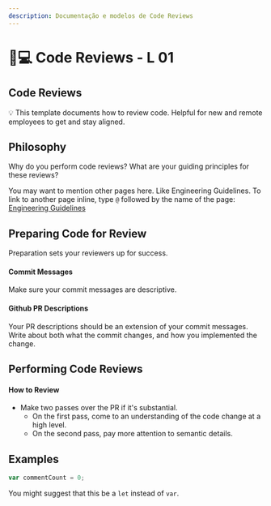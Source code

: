 ```yaml
---
description: Documentação e modelos de Code Reviews
---
```


# 👩💻 Code Reviews - L 01

## Code Reviews

💡 This template documents how to review code. Helpful for new and remote employees to get and stay aligned.

## Philosophy

Why do you perform code reviews? What are your guiding principles for these reviews?

You may want to mention other pages here. Like Engineering Guidelines. To link to another page inline, type `@` followed by the name of the page: [Engineering Guidelines](https://www.notion.so/Engineering-Guidelines-b2fff3dbb1094a6d8e95f4f8c0418144)

## Preparing Code for Review

Preparation sets your reviewers up for success.

#### Commit Messages

Make sure your commit messages are descriptive.

#### Github PR Descriptions

Your PR descriptions should be an extension of your commit messages. Write about both what the commit changes, and how you implemented the change.

## Performing Code Reviews

#### How to Review

* Make two passes over the PR if it's substantial.
  * On the first pass, come to an understanding of the code change at a high level.
  * On the second pass, pay more attention to semantic details.

## Examples

```jsx
var commentCount = 0;
```

You might suggest that this be a `let` instead of `var`.
